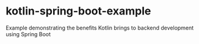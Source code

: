 # kotlin-spring-boot-example
Example demonstrating the benefits Kotlin brings to backend development using Spring Boot

